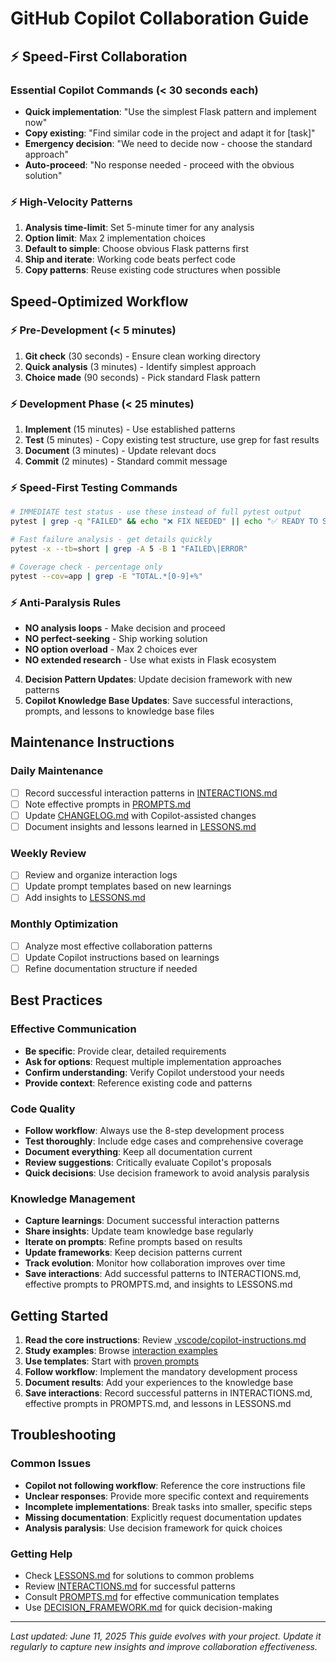 # GitHub Copilot Collaboration Guide

## ⚡ **Speed-First Collaboration**

### Essential Copilot Commands (< 30 seconds each)
- **Quick implementation**: "Use the simplest Flask pattern and implement now"
- **Copy existing**: "Find similar code in the project and adapt it for [task]"  
- **Emergency decision**: "We need to decide now - choose the standard approach"
- **Auto-proceed**: "No response needed - proceed with the obvious solution"

### ⚡ High-Velocity Patterns
1. **Analysis time-limit**: Set 5-minute timer for any analysis
2. **Option limit**: Max 2 implementation choices
3. **Default to simple**: Choose obvious Flask patterns first
4. **Ship and iterate**: Working code beats perfect code
5. **Copy patterns**: Reuse existing code structures when possible

## Speed-Optimized Workflow

### ⚡ Pre-Development (< 5 minutes)
1. **Git check** (30 seconds) - Ensure clean working directory
2. **Quick analysis** (3 minutes) - Identify simplest approach
3. **Choice made** (90 seconds) - Pick standard Flask pattern

### ⚡ Development Phase (< 25 minutes)
1. **Implement** (15 minutes) - Use established patterns
2. **Test** (5 minutes) - Copy existing test structure, use grep for fast results
3. **Document** (3 minutes) - Update relevant docs
4. **Commit** (2 minutes) - Standard commit message

### ⚡ Speed-First Testing Commands
```bash
# IMMEDIATE test status - use these instead of full pytest output
pytest | grep -q "FAILED" && echo "❌ FIX NEEDED" || echo "✅ READY TO SHIP"

# Fast failure analysis - get details quickly
pytest -x --tb=short | grep -A 5 -B 1 "FAILED\|ERROR"

# Coverage check - percentage only
pytest --cov=app | grep -E "TOTAL.*[0-9]+%"
```

### ⚡ Anti-Paralysis Rules
- **NO analysis loops** - Make decision and proceed
- **NO perfect-seeking** - Ship working solution
- **NO option overload** - Max 2 choices ever
- **NO extended research** - Use what exists in Flask ecosystem
4. **Decision Pattern Updates**: Update decision framework with new patterns
5. **Copilot Knowledge Base Updates**: Save successful interactions, prompts, and lessons to knowledge base files

## Maintenance Instructions

### Daily Maintenance
- [ ] Record successful interaction patterns in [INTERACTIONS.md](./copilot/INTERACTIONS.md)
- [ ] Note effective prompts in [PROMPTS.md](./copilot/PROMPTS.md)
- [ ] Update [CHANGELOG.md](./CHANGELOG.md) with Copilot-assisted changes
- [ ] Document insights and lessons learned in [LESSONS.md](./copilot/LESSONS.md)

### Weekly Review
- [ ] Review and organize interaction logs
- [ ] Update prompt templates based on new learnings
- [ ] Add insights to [LESSONS.md](./copilot/LESSONS.md)

### Monthly Optimization
- [ ] Analyze most effective collaboration patterns
- [ ] Update Copilot instructions based on learnings
- [ ] Refine documentation structure if needed

## Best Practices

### Effective Communication
- **Be specific**: Provide clear, detailed requirements
- **Ask for options**: Request multiple implementation approaches
- **Confirm understanding**: Verify Copilot understood your needs
- **Provide context**: Reference existing code and patterns

### Code Quality
- **Follow workflow**: Always use the 8-step development process
- **Test thoroughly**: Include edge cases and comprehensive coverage
- **Document everything**: Keep all documentation current
- **Review suggestions**: Critically evaluate Copilot's proposals
- **Quick decisions**: Use decision framework to avoid analysis paralysis

### Knowledge Management
- **Capture learnings**: Document successful interaction patterns
- **Share insights**: Update team knowledge base regularly
- **Iterate on prompts**: Refine prompts based on results
- **Update frameworks**: Keep decision patterns current
- **Track evolution**: Monitor how collaboration improves over time
- **Save interactions**: Add successful patterns to INTERACTIONS.md, effective prompts to PROMPTS.md, and insights to LESSONS.md

## Getting Started

1. **Read the core instructions**: Review [.vscode/copilot-instructions.md](../.vscode/copilot-instructions.md)
2. **Study examples**: Browse [interaction examples](./copilot/INTERACTIONS.md)
3. **Use templates**: Start with [proven prompts](./copilot/PROMPTS.md)
4. **Follow workflow**: Implement the mandatory development process
5. **Document results**: Add your experiences to the knowledge base
6. **Save interactions**: Record successful patterns in INTERACTIONS.md, effective prompts in PROMPTS.md, and lessons in LESSONS.md

## Troubleshooting

### Common Issues
- **Copilot not following workflow**: Reference the core instructions file
- **Unclear responses**: Provide more specific context and requirements
- **Incomplete implementations**: Break tasks into smaller, specific steps
- **Missing documentation**: Explicitly request documentation updates
- **Analysis paralysis**: Use decision framework for quick choices

### Getting Help
- Check [LESSONS.md](./copilot/LESSONS.md) for solutions to common problems
- Review [INTERACTIONS.md](./copilot/INTERACTIONS.md) for successful patterns
- Consult [PROMPTS.md](./copilot/PROMPTS.md) for effective communication templates
- Use [DECISION_FRAMEWORK.md](./copilot/DECISION_FRAMEWORK.md) for quick decision-making

---

*Last updated: June 11, 2025*
*This guide evolves with your project. Update it regularly to capture new insights and improve collaboration effectiveness.*
